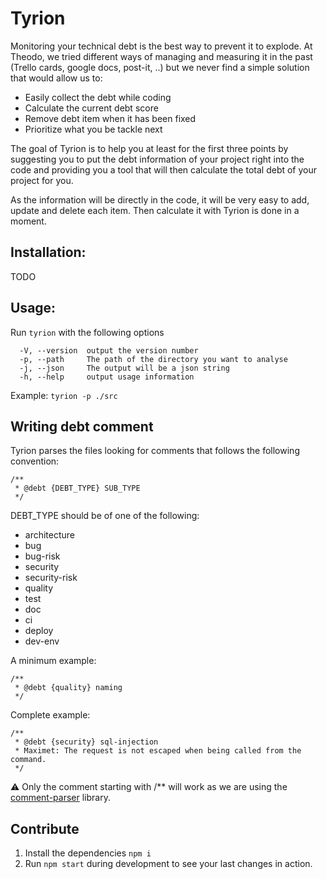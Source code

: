 # Tyrion

Monitoring your technical debt is the best way to prevent it to explode. At Theodo, we tried different ways of managing and measuring it in the past
(Trello cards, google docs, post-it, ..) but we never find a simple solution that would allow us to:

* Easily collect the debt while coding
* Calculate the current debt score
* Remove debt item when it has been fixed
* Prioritize what you be tackle next

The goal of Tyrion is to help you at least for the first three points by suggesting you to put the debt information of your project right into the code and providing you a 
tool that will then calculate the total debt of your project for you.

As the information will be directly in the code, it will be very easy to add, update and delete each item. Then calculate it with Tyrion is done in a moment.

## Installation:

TODO

## Usage:

Run `tyrion` with the following options

````
  -V, --version  output the version number
  -p, --path     The path of the directory you want to analyse
  -j, --json     The output will be a json string
  -h, --help     output usage information
````

Example: `tyrion -p ./src`

## Writing debt comment

Tyrion parses the files looking for comments that follows the following convention:

````
/**
 * @debt {DEBT_TYPE} SUB_TYPE
 */
````
DEBT_TYPE should be of one of the following:

* architecture
* bug
* bug-risk
* security
* security-risk
* quality
* test
* doc
* ci
* deploy
* dev-env

A minimum example:
````
/**
 * @debt {quality} naming
 */
````


Complete example:
````
/**
 * @debt {security} sql-injection
 * Maximet: The request is not escaped when being called from the command.
 */
````

⚠ Only the comment starting with /** will work as we are using the [comment-parser](https://github.com/yavorskiy/comment-parser) library.

## Contribute

1. Install the dependencies `npm i`
2. Run `npm start` during development to see your last changes in action.

